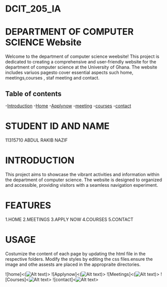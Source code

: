 # DCIT_205_IA


   # DEPARTMENT OF COMPUTER SCIENCE Website

Welcome to the department of computer science weebsite! This project is dedicated to creating a comprehensive and user-friendly website for the department of computer science at the University of Ghana. The website includes variuos pagesto cover essential aspects such home, meetings,courses  , staf meeting and contact.

## Table of contents
-[Introduction](#introduction)
-[Home](#home)
-[Applynow](#Applynow)
-[meeting](#meeting)
-[courses](#courses)
-[contact](#contact)

# STUDENT ID AND NAME 
11315710 ABDUL RAKIB NAZIF

# INTRODUCTION
This project aims to showcase the vibrant activities and information within the department of computer science. The website is designed to organized and accessible, providing visitors with a seamless navigation experiment.

# FEATURES
1.HOME
2.MEETINGS
3.APPLY NOW
4.COURSES
5.CONTACT

# USAGE
Costumize the content of each page by updating the html file in the respective folders. Modify the styles by editing the css files.ensure the image and othe assests are placed in the appropraite directories.

![home]<(![Alt text](<New folder/Screenshot (2).png>))>
![Applynow]<(![Alt text](<New folder/Screenshot (3).png>))>
![Meetings]<(![Alt text](<New folder/Screenshot (6).png>))>
![Courses]<![Alt text](<New folder/Screenshot (3).png>)>
![contact]<![Alt text](<New folder/Screenshot (7).png>)>

